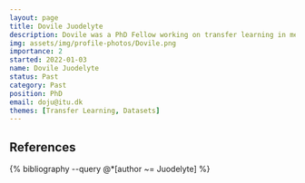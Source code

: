 ```yaml
---
layout: page
title: Dovile Juodelyte
description: Dovile was a PhD Fellow working on transfer learning in medical imaging. She holds a BSc degree in data science from the IT University of Copenhagen. Prior to her transition to data science, she attained a MSc degree in Economics from Vilnius University and worked as a financial analyst. She was working on the project ‘CATS - Choosing a Transfer Source for Medical Image Classification’ and defended her PhD thesis on 14 February 2025. Her research interests lie at the intersection of medical imaging, representation learning, and data science, with a particular focus on understanding the inner workings of transfer learning and generalization.
img: assets/img/profile-photos/Dovile.png
importance: 2
started: 2022-01-03
name: Dovile Juodelyte
status: Past
category: Past
position: PhD
email: doju@itu.dk
themes: [Transfer Learning, Datasets]
---
```


References
----------
<div class="publications">
  {% bibliography --query @*[author ~= Juodelyte] %}
</div>
